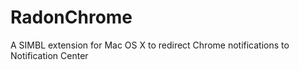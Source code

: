 # RadonChrome
A SIMBL extension for Mac OS X to redirect Chrome notifications to Notification Center
